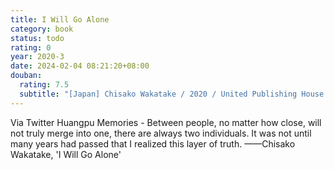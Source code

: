 ```yaml
---
title: I Will Go Alone
category: book
status: todo
rating: 0
year: 2020-3
date: 2024-02-04 08:21:20+08:00
douban:
  rating: 7.5
  subtitle: "[Japan] Chisako Wakatake / 2020 / United Publishing House Beijing"
---
```


Via Twitter Huangpu Memories - Between people, no matter how close, will not truly merge into one, there are always two individuals. It was not until many years had passed that I realized this layer of truth. ——Chisako Wakatake, 'I Will Go Alone'
